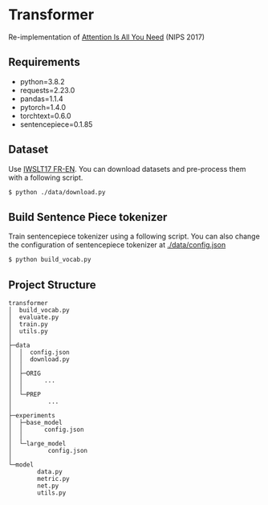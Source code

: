 # Transformer
Re-implementation of [Attention Is All You Need](https://papers.nips.cc/paper/7181-attention-is-all-you-need.pdf) (NIPS 2017)

## Requirements

- python=3.8.2
- requests=2.23.0
- pandas=1.1.4
- pytorch=1.4.0
- torchtext=0.6.0
- sentencepiece=0.1.85

## Dataset

Use [IWSLT17 FR-EN](https://wit3.fbk.eu/archive/2017-01-trnted/texts/fr/en/fr-en.tgz).  You can download datasets and pre-process them with a following script.  

```bash
$ python ./data/download.py
```

## Build Sentence Piece tokenizer

Train sentencepiece tokenizer using a following script. You can also change the configuration of sentencepiece tokenizer at [./data/config.json](./data/config.json)

```bash
$ python build_vocab.py
```



## Project Structure

```
transformer
│  build_vocab.py
│  evaluate.py
│  train.py
│  utils.py
│
├─data
│  │  config.json
│  │  download.py
│  │
│  ├─ORIG
│  │      ...
│  │
│  └─PREP
│          ...
│
├─experiments
│  ├─base_model
│  │      config.json
│  │
│  └─large_model
│          config.json
│
└─model
        data.py
        metric.py
        net.py
        utils.py
```

